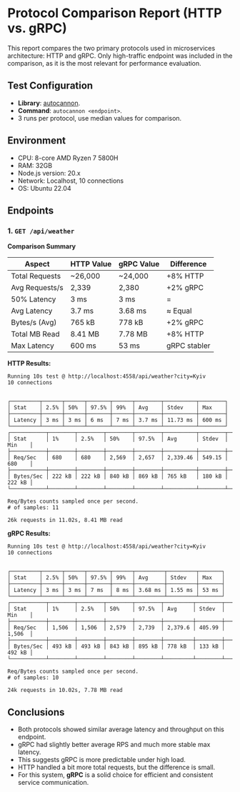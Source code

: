 # Protocol Comparison Report (HTTP vs. gRPC)

This report compares the two primary protocols used in microservices architecture: HTTP and gRPC.
Only high-traffic endpoint was included in the comparison, as it is the most relevant for performance evaluation.

## Test Configuration

- **Library**: [autocannon](https://www.npmjs.com/package/autocannon).
- **Command**: `autocannon <endpoint>`.
- 3 runs per protocol, use median values for comparison.

## Environment

- CPU: 8-core AMD Ryzen 7 5800H
- RAM: 32GB
- Node.js version: 20.x
- Network: Localhost, 10 connections
- OS: Ubuntu 22.04

## Endpoints

### 1. `GET /api/weather`

**Comparison Summary**

| Aspect         | HTTP Value | gRPC Value | Difference   |
|----------------|------------|------------|--------------|
| Total Requests | \~26,000   | \~24,000   | +8% HTTP     |
| Avg Requests/s | 2,339      | 2,380      | +2% gRPC     |
| 50% Latency    | 3 ms       | 3 ms       | =            |
| Avg Latency    | 3.7 ms     | 3.68 ms    | ≈ Equal      |
| Bytes/s (Avg)  | 765 kB     | 778 kB     | +2% gRPC     |
| Total MB Read  | 8.41 MB    | 7.78 MB    | +8% HTTP     |
| Max Latency    | 600 ms     | 53 ms      | gRPC stabler |


**HTTP Results:**

```
Running 10s test @ http://localhost:4558/api/weather?city=Kyiv
10 connections


┌─────────┬──────┬──────┬───────┬──────┬────────┬──────────┬────────┐
│ Stat    │ 2.5% │ 50%  │ 97.5% │ 99%  │ Avg    │ Stdev    │ Max    │
├─────────┼──────┼──────┼───────┼──────┼────────┼──────────┼────────┤
│ Latency │ 3 ms │ 3 ms │ 6 ms  │ 7 ms │ 3.7 ms │ 11.73 ms │ 600 ms │
└─────────┴──────┴──────┴───────┴──────┴────────┴──────────┴────────┘
┌───────────┬────────┬────────┬────────┬────────┬──────────┬────────┬────────┐
│ Stat      │ 1%     │ 2.5%   │ 50%    │ 97.5%  │ Avg      │ Stdev  │ Min    │
├───────────┼────────┼────────┼────────┼────────┼──────────┼────────┼────────┤
│ Req/Sec   │ 680    │ 680    │ 2,569  │ 2,657  │ 2,339.46 │ 549.15 │ 680    │
├───────────┼────────┼────────┼────────┼────────┼──────────┼────────┼────────┤
│ Bytes/Sec │ 222 kB │ 222 kB │ 840 kB │ 869 kB │ 765 kB   │ 180 kB │ 222 kB │
└───────────┴────────┴────────┴────────┴────────┴──────────┴────────┴────────┘

Req/Bytes counts sampled once per second.
# of samples: 11

26k requests in 11.02s, 8.41 MB read
```

**gRPC Results:**

```
Running 10s test @ http://localhost:4558/api/weather?city=Kyiv
10 connections


┌─────────┬──────┬──────┬───────┬──────┬─────────┬─────────┬───────┐
│ Stat    │ 2.5% │ 50%  │ 97.5% │ 99%  │ Avg     │ Stdev   │ Max   │
├─────────┼──────┼──────┼───────┼──────┼─────────┼─────────┼───────┤
│ Latency │ 3 ms │ 3 ms │ 7 ms  │ 8 ms │ 3.68 ms │ 1.55 ms │ 53 ms │
└─────────┴──────┴──────┴───────┴──────┴─────────┴─────────┴───────┘
┌───────────┬────────┬────────┬────────┬────────┬─────────┬────────┬────────┐
│ Stat      │ 1%     │ 2.5%   │ 50%    │ 97.5%  │ Avg     │ Stdev  │ Min    │
├───────────┼────────┼────────┼────────┼────────┼─────────┼────────┼────────┤
│ Req/Sec   │ 1,506  │ 1,506  │ 2,579  │ 2,739  │ 2,379.6 │ 405.99 │ 1,506  │
├───────────┼────────┼────────┼────────┼────────┼─────────┼────────┼────────┤
│ Bytes/Sec │ 493 kB │ 493 kB │ 843 kB │ 895 kB │ 778 kB  │ 133 kB │ 492 kB │
└───────────┴────────┴────────┴────────┴────────┴─────────┴────────┴────────┘

Req/Bytes counts sampled once per second.
# of samples: 10

24k requests in 10.02s, 7.78 MB read
```

## Conclusions

- Both protocols showed similar average latency and throughput on this endpoint.
- gRPC had slightly better average RPS and much more stable max latency.
- This suggests gRPC is more predictable under high load.
- HTTP handled a bit more total requests, but the difference is small.
- For this system, **gRPC** is a solid choice for efficient and consistent service communication.
